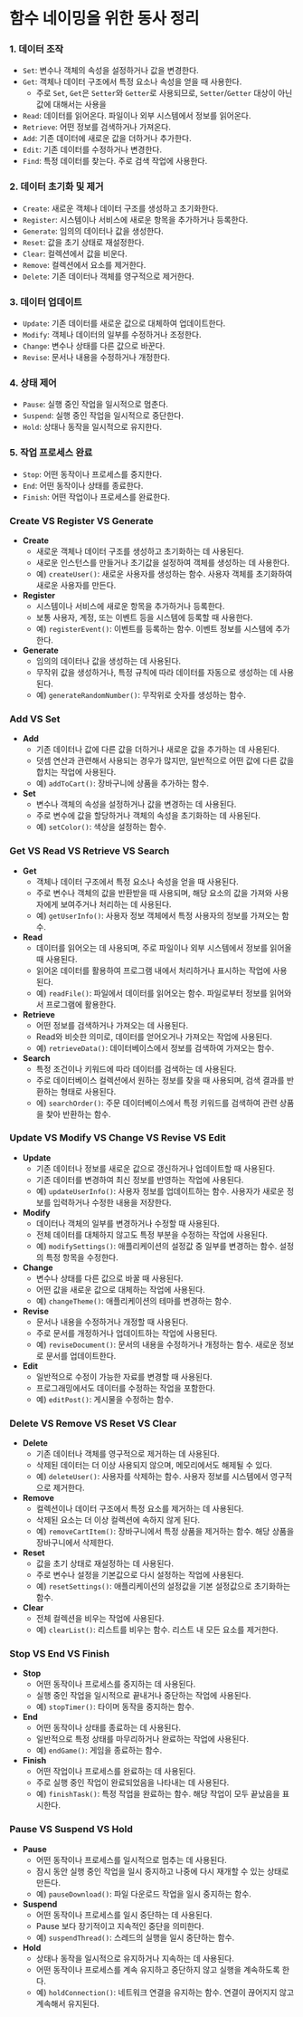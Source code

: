 # 함수 네이밍을 위한 동사 정리
### 1. 데이터 조작
* `Set`: 변수나 객체의 속성을 설정하거나 값을 변경한다.
* `Get`: 객체나 데이터 구조에서 특정 요소나 속성을 얻을 때 사용한다.
  * 주로 `Set`, `Get`은 `Setter`와 `Getter`로 사용되므로, `Setter`/`Getter` 대상이 아닌 값에 대해서는 사용을 
* `Read`: 데이터를 읽어온다. 파일이나 외부 시스템에서 정보를 읽어온다.
* `Retrieve`: 어떤 정보를 검색하거나 가져온다.
* `Add`: 기존 데이터에 새로운 값을 더하거나 추가한다.
* `Edit`: 기존 데이터를 수정하거나 변경한다.
* `Find`: 특정 데이터를 찾는다. 주로 검색 작업에 사용한다.

### 2. 데이터 초기화 및 제거
* `Create`: 새로운 객체나 데이터 구조를 생성하고 초기화한다.
* `Register`: 시스템이나 서비스에 새로운 항목을 추가하거나 등록한다.
* `Generate`: 임의의 데이터나 값을 생성한다.
* `Reset`: 값을 초기 상태로 재설정한다.
* `Clear`: 컬렉션에서 값을 비운다.
* `Remove`: 컬렉션에서 요소를 제거한다.
* `Delete`: 기존 데이터나 객체를 영구적으로 제거한다.

### 3. 데이터 업데이트
* `Update`: 기존 데이터를 새로운 값으로 대체하여 업데이트한다.
* `Modify`: 객체나 데이터의 일부를 수정하거나 조정한다.
* `Change`: 변수나 상태를 다른 값으로 바꾼다.
* `Revise`: 문서나 내용을 수정하거나 개정한다.

### 4. 상태 제어
* `Pause`: 실행 중인 작업을 일시적으로 멈춘다.
* `Suspend`: 실행 중인 작업을 일시적으로 중단한다.
* `Hold`: 상태나 동작을 일시적으로 유지한다.

### 5. 작업 프로세스 완료
* `Stop`: 어떤 동작이나 프로세스를 중지한다.
* `End`: 어떤 동작이나 상태를 종료한다.
* `Finish`: 어떤 작업이나 프로세스를 완료한다.

### Create VS Register VS Generate
* **Create**
  * 새로운 객체나 데이터 구조를 생성하고 초기화하는 데 사용된다.
  * 새로운 인스턴스를 만들거나 초기값을 설정하여 객체를 생성하는 데 사용한다.
  * 예) `createUser()`: 새로운 사용자를 생성하는 함수. 사용자 객체를 초기화하여 새로운 사용자를 만든다.
* **Register**
  * 시스템이나 서비스에 새로운 항목을 추가하거나 등록한다.
  * 보통 사용자, 계정, 또는 이벤트 등을 시스템에 등록할 때 사용한다.
  * 예) `registerEvent()`: 이벤트를 등록하는 함수. 이벤트 정보를 시스템에 추가한다.
* **Generate**
  * 임의의 데이터나 값을 생성하는 데 사용된다.
  * 무작위 값을 생성하거나, 특정 규칙에 따라 데이터를 자동으로 생성하는 데 사용된다.
  * 예) `generateRandomNumber()`: 무작위로 숫자를 생성하는 함수.

### Add VS Set
* **Add**
  * 기존 데이터나 값에 다른 값을 더하거나 새로운 값을 추가하는 데 사용된다.
  * 덧셈 연산과 관련해서 사용되는 경우가 많지만, 일반적으로 어떤 값에 다른 값을 합치는 작업에 사용된다.
  * 예) `addToCart()`: 장바구니에 상품을 추가하는 함수.
* **Set**
  * 변수나 객체의 속성을 설정하거나 값을 변경하는 데 사용된다.
  * 주로 변수에 값을 할당하거나 객체의 속성을 초기화하는 데 사용된다.
  * 예) `setColor()`: 색상을 설정하는 함수.

### Get VS Read VS Retrieve VS Search
* **Get**
  * 객체나 데이터 구조에서 특정 요소나 속성을 얻을 때 사용된다.
  * 주로 변수나 객체의 값을 반환받을 때 사용되며, 해당 요소의 값을 가져와 사용자에게 보여주거나 처리하는 데 사용된다.
  * 예) `getUserInfo()`: 사용자 정보 객체에서 특정 사용자의 정보를 가져오는 함수.
* **Read**
  * 데이터를 읽어오는 데 사용되며, 주로 파일이나 외부 시스템에서 정보를 읽어올 때 사용된다.
  * 읽어온 데이터를 활용하여 프로그램 내에서 처리하거나 표시하는 작업에 사용된다.
  * 예) `readFile()`: 파일에서 데이터를 읽어오는 함수. 파일로부터 정보를 읽어와서 프로그램에 활용한다.
* **Retrieve**
  * 어떤 정보를 검색하거나 가져오는 데 사용된다.
  * Read와 비슷한 의미로, 데이터를 얻어오거나 가져오는 작업에 사용된다.
  * 예) `retrieveData()`: 데이터베이스에서 정보를 검색하여 가져오는 함수.
* **Search**
  * 특정 조건이나 키워드에 따라 데이터를 검색하는 데 사용된다.
  * 주로 데이터베이스 컬렉션에서 원하는 정보를 찾을 때 사용되며, 검색 결과를 반환하는 형태로 사용된다.
  * 에) `searchOrder()`: 주문 데이터베이스에서 특정 키워드를 검색하여 관련 상품을 찾아 반환하는 함수.

### Update VS Modify VS Change VS Revise VS Edit
* **Update**
  * 기존 데이터나 정보를 새로운 값으로 갱신하거나 업데이트할 때 사용된다.
  * 기존 데이터를 변경하여 최신 정보를 반영하는 작업에 사용된다.
  * 예) `updateUserInfo()`: 사용자 정보를 업데이트하는 함수. 사용자가 새로운 정보를 입력하거나 수정한 내용을 저장한다.
* **Modify**
  * 데이터나 객체의 일부를 변경하거나 수정할 때 사용된다.
  * 전체 데이터를 대체하지 않고도 특정 부분을 수정하는 작업에 사용된다.
  * 예) `modifySettings()`: 애플리케이션의 설정값 중 일부를 변경하는 함수. 설정의 특정 항목을 수정한다.
* **Change**
  * 변수나 상태를 다른 값으로 바꿀 때 사용된다.
  * 어떤 값을 새로운 값으로 대체하는 작업에 사용된다.
  * 예) `changeTheme()`: 애플리케이션의 테마를 변경하는 함수.
* **Revise**
  * 문서나 내용을 수정하거나 개정할 때 사용된다.
  * 주로 문서를 개정하거나 업데이트하는 작업에 사용된다.
  * 예) `reviseDocument()`: 문서의 내용을 수정하거나 개정하는 함수. 새로운 정보로 문서를 업데이트한다.
* **Edit**
  * 일반적으로 수정이 가능한 자료를 변경할 때 사용된다.
  * 프로그래밍에서도 데이터를 수정하는 작업을 포함한다.
  * 예) `editPost()`: 게시물을 수정하는 함수.

### Delete VS Remove VS Reset VS Clear
* **Delete**
  * 기존 데이터나 객체를 영구적으로 제거하는 데 사용된다.
  * 삭제된 데이터는 더 이상 사용되지 않으며, 메모리에서도 해제될 수 있다.
  * 예) `deleteUser()`: 사용자를 삭제하는 함수. 사용자 정보를 시스템에서 영구적으로 제거한다.
* **Remove**
  * 컬렉션이나 데이터 구조에서 특정 요소를 제거하는 데 사용된다.
  * 삭제된 요소는 더 이상 컬렉션에 속하지 않게 된다.
  * 예) `removeCartItem()`: 장바구니에서 특정 상품을 제거하는 함수. 해당 상품을 장바구니에서 삭제한다.
* **Reset**
  * 값을 초기 상태로 재설정하는 데 사용된다.
  * 주로 변수나 설정을 기본값으로 다시 설정하는 작업에 사용된다.
  * 예) `resetSettings()`: 애플리케이션의 설정값을 기본 설정값으로 초기화하는 함수.
* **Clear**
  * 전체 컬렉션을 비우는 작업에 사용된다.
  * 예) `clearList()`: 리스트를 비우는 함수. 리스트 내 모든 요소를 제거한다.

### Stop VS End VS Finish
* **Stop**
  * 어떤 동작이나 프로세스를 중지하는 데 사용된다.
  * 실행 중인 작업을 일시적으로 끝내거나 중단하는 작업에 사용된다.
  * 예) `stopTimer()`: 타이머 동작을 중지하는 함수.
* **End**
  * 어떤 동작이나 상태를 종료하는 데 사용된다.
  * 일반적으로 특정 상태를 마무리하거나 완료하는 작업에 사용된다.
  * 예) `endGame()`: 게임을 종료하는 함수.
* **Finish**
  * 어떤 작업이나 프로세스를 완료하는 데 사용된다.
  * 주로 실행 중인 작업이 완료되었음을 나타내는 데 사용된다.
  * 예) `finishTask()`: 특정 작업을 완료하는 함수. 해당 작업이 모두 끝났음을 표시한다.

### Pause VS Suspend VS Hold
* **Pause**
  * 어떤 동작이나 프로세스를 일시적으로 멈추는 데 사용된다.
  * 잠시 동안 실행 중인 작업을 일시 중지하고 나중에 다시 재개할 수 있는 상태로 만든다.
  * 예) `pauseDownload()`: 파일 다운로드 작업을 일시 중지하는 함수.
* **Suspend**
  * 어떤 동작이나 프로세스를 일시 중단하는 데 사용된다.
  * Pause 보다 장기적이고 지속적인 중단을 의미한다.
  * 예) `suspendThread()`: 스레드의 실행을 일시 중단하는 함수.
* **Hold**
  * 상태나 동작을 일시적으로 유지하거나 지속하는 데 사용된다.
  * 어떤 동작이나 프로세스를 계속 유지하고 중단하지 않고 실행을 계속하도록 한다.
  * 예) `holdConnection()`: 네트워크 연결을 유지하는 함수. 연결이 끊어지지 않고 계속해서 유지된다.
